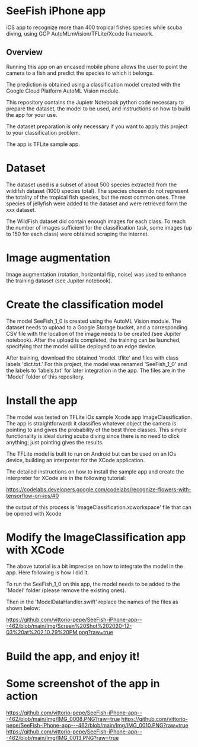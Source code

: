 # SeeFish iPhone app 

iOS app to recognize more than 400 tropical fishes species while scuba diving, using GCP AutoMLmVision/TFLite/Xcode framework.

## Overview

Running this app on an encased mobile phone allows the user to point the camera to a fish and predict the species to which it belongs. 

The prediction is obtained using a classification model created with the Google Cloud Platform AutoML Vision module.

This repository contains the Jupietr Notebook python code necessary to prepare the dataset, the model to be used, and instructions on how to build the app for your use.

The dataset preparation is only necessary if you want to apply this project to your classification problem.

The app is TFLite sample app. 

# Dataset

The dataset used is a subset of about 500 species extracted from the wildifsh dataset (1000 species total). The species chosen do not represent the totality of the tropical fish species, but the most common ones. Three species of jellyfish were added to the dataset and were retrieved form the xxx dataset.

The WildFish dataset did contain enough images for each class. To reach the number of images sufficient for the classification task, some images (up to 150 for each class) were obtained scraping the internet. 

# Image augmentation

Image augmentation (rotation, horizontal flip, noise) was used to enhance the training dataset (see Jupiter notebook).

# Create the classification model

The model SeeFish_1_0 is created using the AutoML Vision module. The dataset needs to upload to a Google Storage bucket, and a corresponding CSV file with the location of the image needs to be created (see Jupiter notebook). After the upload is completed, the training can be launched, specifying that the model will be deployed to an edge device.

After training, download the obtained 'model. tflite' and files with class labels 'dict.txt.' For this project, the model was renamed 'SeeFish_1_0' and the labels to 'labels.txt' for later integration in the app.
The files are in the 'Model' folder of this repository.

# Install the app

The model was tested on TFLite iOs sample Xcode app ImageClassification. The app is straightforward: it classifies whatever object the camera is pointing to and gives the probability of the best three classes. This simple functionality is ideal during scuba diving since there is no need to click anything; just pointing gives the results.

The TFLite model is built to run on Android but can be used on an IOs device, building an interpreter for the XCode application.

The detailed instructions on how to install the sample app and create the interpreter for XCode are in the following tutorial:

https://codelabs.developers.google.com/codelabs/recognize-flowers-with-tensorflow-on-ios/#0

the output of this process is 'ImageClassification.xcworkspace' file that can be opened with Xcode

# Modify the ImageClassification app with XCode

The above tutorial is a bit imprecise on how to integrate the model in the app. Here following is how I did it.

To run the SeeFish_1_0 on this app, the model needs to be added to the 'Model' folder (please remove the existing ones).

Then in the 'ModelDataHandler.swift' replace the names of the files as shown below:

https://github.com/vittorio-pepe/SeeFish-iPhone-app---462/blob/main/Img/Screen%20Shot%202020-12-03%20at%202.10.29%20PM.png?raw=true

# Build the app, and enjoy it!

# Some screenshot of the app in action

https://github.com/vittorio-pepe/SeeFish-iPhone-app---462/blob/main/Img/IMG_0008.PNG?raw=true
https://github.com/vittorio-pepe/SeeFish-iPhone-app---462/blob/main/Img/IMG_0010.PNG?raw=true
https://github.com/vittorio-pepe/SeeFish-iPhone-app---462/blob/main/Img/IMG_0013.PNG?raw=true
